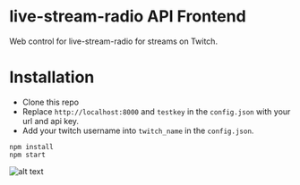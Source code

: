 # live-stream-radio API Frontend
Web control for live-stream-radio for streams on Twitch.

# Installation
- Clone this repo
- Replace ```http://localhost:8000``` and ```testkey``` in the ```config.json``` with your url and api key.
- Add your twitch username into ```twitch_name``` in the ```config.json```.
```
npm install
npm start
```

![alt text](https://imgur.com/a3qwNlK)
